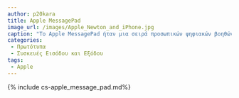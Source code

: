 ```yaml
---
author: p20kara
title: Apple MessagePad
image_url: /images/Apple_Newton_and_iPhone.jpg
caption: "Το Apple MessagePad ήταν μια σειρά προσωπικών ψηφιακών βοηθών (PDA)."
categories:
 - Πρωτότυπα
 - Συσκευές Εισόδου και Εξόδου
tags:
 - Apple
---
```


{% include cs-apple_message_pad.md%}
